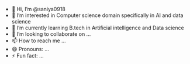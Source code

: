 - 👋 Hi, I’m @saniya0918
- 👀 I’m interested in Computer science domain specifically in AI and  data science
- 🌱 I’m currently learning B.tech in Artificial intelligence and Data science
- 💞️ I’m looking to collaborate on ...
- 📫 How to reach me ...
- 😄 Pronouns: ...
- ⚡ Fun fact: ...

<!---
saniya0918/saniya0918 is a ✨ special ✨ repository because its `README.md` (this file) appears on your GitHub profile.
You can click the Preview link to take a look at your changes.
--->
